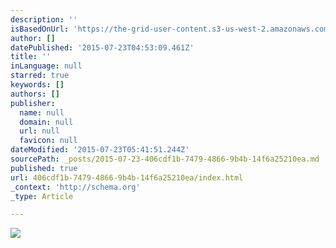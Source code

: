 ```yaml
---
description: ''
isBasedOnUrl: 'https://the-grid-user-content.s3-us-west-2.amazonaws.com/35624260-69ef-4a10-a206-9945a4ecf5d6.jpg'
author: []
datePublished: '2015-07-23T04:53:09.461Z'
title: ''
inLanguage: null
starred: true
keywords: []
authors: []
publisher:
  name: null
  domain: null
  url: null
  favicon: null
dateModified: '2015-07-23T05:41:51.244Z'
sourcePath: _posts/2015-07-23-406cdf1b-7479-4866-9b4b-14f6a25210ea.md
published: true
url: 406cdf1b-7479-4866-9b4b-14f6a25210ea/index.html
_context: 'http://schema.org'
_type: Article

---
```

![](https://the-grid-user-content.s3-us-west-2.amazonaws.com/35624260-69ef-4a10-a206-9945a4ecf5d6.jpg)